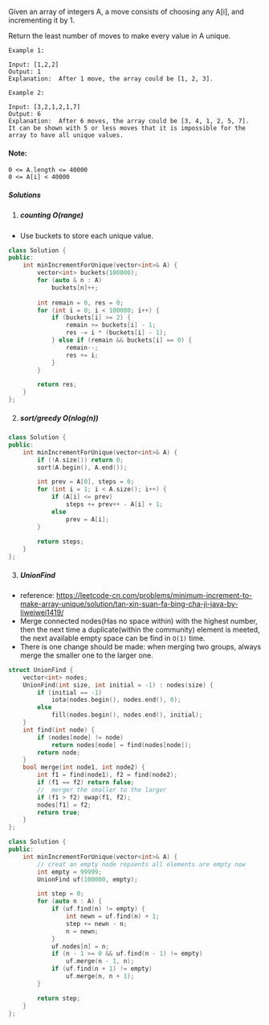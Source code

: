 Given an array of integers A, a move consists of choosing any A[i], and incrementing it by 1.

Return the least number of moves to make every value in A unique.

 

```
Example 1:

Input: [1,2,2]
Output: 1
Explanation:  After 1 move, the array could be [1, 2, 3].

Example 2:

Input: [3,2,1,2,1,7]
Output: 6
Explanation:  After 6 moves, the array could be [3, 4, 1, 2, 5, 7].
It can be shown with 5 or less moves that it is impossible for the array to have all unique values.
```
 

#### Note:

    0 <= A.length <= 40000
    0 <= A[i] < 40000


##### Solutions


1. ##### counting O(range)

- Use buckets to store each unique value.

```c++
class Solution {
public:
    int minIncrementForUnique(vector<int>& A) {
        vector<int> buckets(100000);
        for (auto & n : A)
            buckets[n]++;
        
        int remain = 0, res = 0;
        for (int i = 0; i < 100000; i++) {
            if (buckets[i] >= 2) {
                remain += buckets[i] - 1;
                res -= i * (buckets[i] - 1);
            } else if (remain && buckets[i] == 0) {
                remain--;
                res += i;
            }
        }

        return res;
    }
};
```

2. ##### sort/greedy O(nlog(n))

```c++
class Solution {
public:
    int minIncrementForUnique(vector<int>& A) {
        if (!A.size()) return 0;
        sort(A.begin(), A.end());

        int prev = A[0], steps = 0;
        for (int i = 1; i < A.size(); i++) {
            if (A[i] <= prev)
                steps += prev++ - A[i] + 1;
            else
                prev = A[i];
        }
        
        return steps;
    }
};
```


3. ##### UnionFind

- reference: https://leetcode-cn.com/problems/minimum-increment-to-make-array-unique/solution/tan-xin-suan-fa-bing-cha-ji-java-by-liweiwei1419/
- Merge connected nodes(Has no space within) with the highest number, then the next time a duplicate(within the community) element is meeted, the next available empty space can be find in `O(1)` time.
- There is one change should be made: when merging two groups, always merge the smaller one to the larger one.



```c++
struct UnionFind {
    vector<int> nodes;
    UnionFind(int size, int initial = -1) : nodes(size) {
        if (initial == -1)
            iota(nodes.begin(), nodes.end(), 0);
        else
            fill(nodes.begin(), nodes.end(), initial);
    }
    int find(int node) {
        if (nodes[node] != node)
            return nodes[node] = find(nodes[node]);
        return node;
    }
    bool merge(int node1, int node2) {
        int f1 = find(node1), f2 = find(node2);
        if (f1 == f2) return false;
        //  merger the smaller to the larger
        if (f1 > f2) swap(f1, f2);
        nodes[f1] = f2;
        return true;
    }
};

class Solution {
public:
    int minIncrementForUnique(vector<int>& A) {
        // creat an empty node repsents all elements are empty now
        int empty = 99999;
        UnionFind uf(100000, empty);

        int step = 0;
        for (auto n : A) {
            if (uf.find(n) != empty) {
                int newn = uf.find(n) + 1;
                step += newn - n;
                n = newn;
            }
            uf.nodes[n] = n;
            if (n - 1 >= 0 && uf.find(n - 1) != empty)
                uf.merge(n - 1, n);
            if (uf.find(n + 1) != empty)
                uf.merge(n, n + 1);    
        }

        return step;
    }
};
```